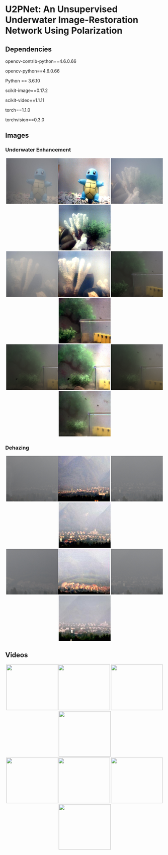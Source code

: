 <div align=left><div>

# U2PNet: An Unsupervised Underwater Image-Restoration Network Using Polarization

<div align=left><div>

## Dependencies

opencv-contrib-python==4.6.0.66

opencv-python==4.6.0.66

Python == 3.6.10

scikit-image==0.17.2

scikit-video==1.1.11

torch==1.1.0

torchvision==0.3.0



<div align=left><div>
  
## Images

### Underwater Enhancement

<div align=center><img src="https://github.com/polwork/U-2Pnet/blob/main/Images_Output/image20Imax.jpg" width="165" height="145" ><img src="https://github.com/polwork/U-2Pnet/blob/main/Images_Output/r20.bmp" width="165" height="145">    <img src="https://github.com/polwork/U-2Pnet/blob/main/Images_Output/image60Imax.jpg" width="165" height="145" ><img src="https://github.com/polwork/U-2Pnet/blob/main/Images_Output/r60.bmp" width="165" height="145"><div>

<div align=center><img src="https://github.com/polwork/U-2Pnet/blob/main/Images_Output/image140Imax.jpg" width="165" height="145" ><img src="https://github.com/polwork/U-2Pnet/blob/main/Images_Output/r140.bmp" width="165" height="145">    <img src="https://github.com/polwork/U-2Pnet/blob/main/Images_Output/S0_5L_frame4.bmp" width="165" height="145" ><img src="https://github.com/polwork/U-2Pnet/blob/main/Images_Output/5L_frame4Imax.jpg" width="165" height="145"><div>

<div align=center><img src="https://github.com/polwork/U-2Pnet/blob/main/Images_Output/S0_10L_frame17.bmp" width="165" height="145" ><img src="https://github.com/polwork/U-2Pnet/blob/main/Images_Output/10L_frame17Imax.jpg" width="165" height="145">    <img src="https://github.com/polwork/U-2Pnet/blob/main/Images_Output/S0_15L_frame9.bmp"width="165" height="145" ><img src="https://github.com/polwork/U-2Pnet/blob/main/Images_Output/15L_frame9Imax.jpg" width="165" height="145"><div>

<div align=left><div>

### Dehazing

<div align=center><img src="https://github.com/polwork/U-2Pnet/blob/main/Images_Output/Haze_Ori1.jpg" width="165" height="145" ><img src="https://github.com/polwork/U-2Pnet/blob/main/Images_Output/Dehaze_U2P1.jpg" width="165" height="145">    <img src="https://github.com/polwork/U-2Pnet/blob/main/Images_Output/Haze_Ori2.jpg" width="165" height="145" ><img src="https://github.com/polwork/U-2Pnet/blob/main/Images_Output/Dehaze_U2P2.jpg" width="165" height="145"><div>


<div align=center><img src="https://github.com/polwork/U-2Pnet/blob/main/Images_Output/Haze_Ori3.jpg" width="165" height="145" ><img src="https://github.com/polwork/U-2Pnet/blob/main/Images_Output/Dehaze_U2P3.jpg" width="165" height="145">    <img src="https://github.com/polwork/U-2Pnet/blob/main/Images_Output/Haze_Ori4.jpg" width="165" height="145" ><img src="https://github.com/polwork/U-2Pnet/blob/main/Images_Output/Dehaze_U2P4.jpg" width="165" height="145"><div>

<div align=left><div>
  
## Videos

<div align=center><img src="https://github.com/polwork/U-2Pnet/blob/main/Video/Viedeo1-Ori.gif" width="165" height="145"><img src="https://github.com/polwork/U-2Pnet/blob/main/Video/Viedeo1-U2P.gif" width="165" height="145">  <img src="https://github.com/polwork/U-2Pnet/blob/main/Video/Viedeo2-Ori.gif" width="165" height="145" ><img src="https://github.com/polwork/U-2Pnet/blob/main/Video/Viedeo2-U2P.gif" width="165" height="145"><div>

<div align=center><img src="https://github.com/polwork/U-2Pnet/blob/main/Video/Viedeo3-Ori.gif" width="165" height="145"><img src="https://github.com/polwork/U-2Pnet/blob/main/Video/Viedeo3-U2P.gif" width="165" height="145">  <img src="https://github.com/polwork/U-2Pnet/blob/main/Video/Viedeo4-Ori.gif" width="165" height="145" ><img src="https://github.com/polwork/U-2Pnet/blob/main/Video/Viedeo4-U2P.gif" width="165" height="145"><div>

<div align=left><div>

  
